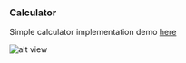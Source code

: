 ### Calculator 

Simple calculator implementation 
demo [here](http://jsbin.com/lasije/edit?html,css,output)

![alt view](https://github.com/alejandrolechuga/frontend-challenges/blob/master/calcu/calcu.png?raw=true)  
